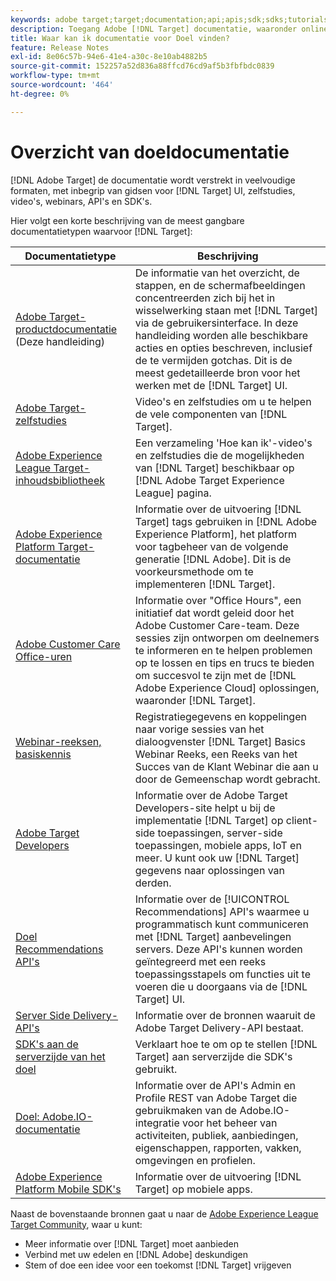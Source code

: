 ```yaml
---
keywords: adobe target;target;documentation;api;apis;sdk;sdks;tutorials;doc;documentatie
description: Toegang Adobe [!DNL Target] documentatie, waaronder online Help, zelfstudies, video's en documentatie voor ontwikkelaars (SDK's, API's en JavaScript-bibliotheken).
title: Waar kan ik documentatie voor Doel vinden?
feature: Release Notes
exl-id: 8e06c57b-94e6-41e4-a30c-8e10ab4882b5
source-git-commit: 152257a52d836a88ffcd76cd9af5b3fbfbdc0839
workflow-type: tm+mt
source-wordcount: '464'
ht-degree: 0%

---
```


# Overzicht van doeldocumentatie

[!DNL Adobe Target] de documentatie wordt verstrekt in veelvoudige formaten, met inbegrip van gidsen voor [!DNL Target] UI, zelfstudies, video&#39;s, webinars, API&#39;s en SDK&#39;s.

Hier volgt een korte beschrijving van de meest gangbare documentatietypen waarvoor [!DNL Target]:

| Documentatietype | Beschrijving |
| --- | --- |
| [Adobe Target-productdocumentatie](/help/main/target-home.md)<br>(Deze handleiding) | De informatie van het overzicht, de stappen, en de schermafbeeldingen concentreerden zich bij het in wisselwerking staan met [!DNL Target] via de gebruikersinterface. In deze handleiding worden alle beschikbare acties en opties beschreven, inclusief de te vermijden gotchas. Dit is de meest gedetailleerde bron voor het werken met de [!DNL Target] UI. |
| [Adobe Target-zelfstudies](https://experienceleague.adobe.com/docs/target-learn/tutorials/overview.html) | Video&#39;s en zelfstudies om u te helpen de vele componenten van [!DNL Target]. |
| [Adobe Experience League Target-inhoudsbibliotheek](https://guided.adobe.com/#recommended/solutions/target) | Een verzameling &#39;Hoe kan ik&#39;-video&#39;s en zelfstudies die de mogelijkheden van [!DNL Target] beschikbaar op [!DNL Adobe Target Experience League] pagina. |
| [Adobe Experience Platform Target-documentatie](/help/main/c-implementing-target/c-implementing-target-for-client-side-web/how-to-deployatjs/cmp-implementing-target-using-adobe-launch.md) | Informatie over de uitvoering [!DNL Target] tags gebruiken in [!DNL Adobe Experience Platform], het platform voor tagbeheer van de volgende generatie [!DNL Adobe]. Dit is de voorkeursmethode om te implementeren [!DNL Target]. |
| [Adobe Customer Care Office-uren](/help/main/cmp-resources-and-contact-information.md#concept_58EA30379D3B48C4848BA2A8C464A5B7) | Informatie over &quot;Office Hours&quot;, een initiatief dat wordt geleid door het Adobe Customer Care-team. Deze sessies zijn ontworpen om deelnemers te informeren en te helpen problemen op te lossen en tips en trucs te bieden om succesvol te zijn met de [!DNL Adobe Experience Cloud] oplossingen, waaronder [!DNL Target]. |
| [Webinar-reeksen, basiskennis](https://landing.adobe.com/acs/2018/na/adobe-target/registration.html) | Registratiegegevens en koppelingen naar vorige sessies van het dialoogvenster [!DNL Target] Basics Webinar Reeks, een Reeks van het Succes van de Klant Webinar die aan u door de Gemeenschap wordt gebracht. |
| [Adobe Target Developers](https://developers.adobetarget.com/) | Informatie over de Adobe Target Developers-site helpt u bij de implementatie [!DNL Target] op client-side toepassingen, server-side toepassingen, mobiele apps, IoT en meer. U kunt ook uw [!DNL Target] gegevens naar oplossingen van derden. |
| [Doel Recommendations API&#39;s](https://developers.adobetarget.com/api/recommendations/) | Informatie over de [!UICONTROL Recommendations] API&#39;s waarmee u programmatisch kunt communiceren met [!DNL Target] aanbevelingen servers. Deze API&#39;s kunnen worden geïntegreerd met een reeks toepassingsstapels om functies uit te voeren die u doorgaans via de [!DNL Target] UI. |
| [Server Side Delivery-API&#39;s](https://developers.adobetarget.com/api/delivery-api/) | Informatie over de bronnen waaruit de Adobe Target Delivery-API bestaat. |
| [SDK&#39;s aan de serverzijde van het doel](https://adobetarget-sdks.gitbook.io/docs/) | Verklaart hoe te om op te stellen [!DNL Target] aan serverzijde die SDK&#39;s gebruikt. |
| [Doel: Adobe.IO-documentatie](https://developers.adobetarget.com/api/#introduction) | Informatie over de API&#39;s Admin en Profile REST van Adobe Target die gebruikmaken van de Adobe.IO-integratie voor het beheer van activiteiten, publiek, aanbiedingen, eigenschappen, rapporten, vakken, omgevingen en profielen. |
| [Adobe Experience Platform Mobile SDK&#39;s](https://aep-sdks.gitbook.io/docs/using-mobile-extensions/adobe-target) | Informatie over de uitvoering [!DNL Target] op mobiele apps. |

Naast de bovenstaande bronnen gaat u naar de [Adobe Experience League Target Community](https://experienceleaguecommunities.adobe.com/t5/adobe-target/ct-p/adobe-target-community), waar u kunt:

* Meer informatie over [!DNL Target] moet aanbieden
* Verbind met uw edelen en [!DNL Adobe] deskundigen
* Stem of doe een idee voor een toekomst [!DNL Target] vrijgeven
